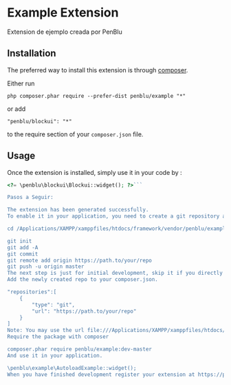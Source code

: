 Example Extension
=================
Extension de ejemplo creada por PenBlu

Installation
------------

The preferred way to install this extension is through [composer](http://getcomposer.org/download/).

Either run

```
php composer.phar require --prefer-dist penblu/example "*"
```

or add

```
"penblu/blockui": "*"
```

to the require section of your `composer.json` file.


Usage
-----

Once the extension is installed, simply use it in your code by  :

```php
<?= \penblu\blockui\Blockui::widget(); ?>```

Pasos a Seguir:

The extension has been generated successfully.
To enable it in your application, you need to create a git repository and require it via composer.

cd /Applications/XAMPP/xamppfiles/htdocs/framework/vendor/penblu/example

git init
git add -A
git commit
git remote add origin https://path.to/your/repo
git push -u origin master
The next step is just for initial development, skip it if you directly publish the extension on packagist.org
Add the newly created repo to your composer.json.

"repositories":[
    {
        "type": "git",
        "url": "https://path.to/your/repo"
    }
]
Note: You may use the url file:///Applications/XAMPP/xamppfiles/htdocs/framework/vendor/penblu/example for testing.
Require the package with composer

composer.phar require penblu/example:dev-master
And use it in your application.

\penblu\example\AutoloadExample::widget();
When you have finished development register your extension at https://packagist.org/.
